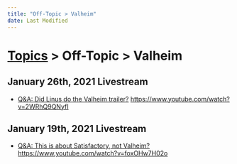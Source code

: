 ```yaml
---
title: "Off-Topic > Valheim"
date: Last Modified
---
```

# [Topics](../../topics.md) > Off-Topic > Valheim

## January 26th, 2021 Livestream
* [Q&A: Did Linus do the Valheim trailer?](../../transcriptions/yt-2WRhQ9QNyfI.md) https://www.youtube.com/watch?v=2WRhQ9QNyfI

## January 19th, 2021 Livestream
* [Q&A: This is about Satisfactory, not Valheim?](../../transcriptions/yt-foxOHw7H02o.md) https://www.youtube.com/watch?v=foxOHw7H02o
